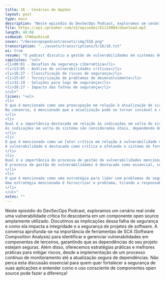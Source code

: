 ```yaml
---
title: 16 - Cenários de AppSec
layout: post
type: main
description: "Neste episódio do DevSecOps Podcast, exploramos um cenário real onde uma vulnerabilidade crítica foi descoberta em um componente open source amplamente utilizado. Discutimos as implicações dessa falha de segurança e como ela impacta a integridade e a segurança de projetos de software. A conversa aprofunda-se na importância de ferramentas de SCA (Software Composition Analysis) para identificar e gerenciar vulnerabilidades em componentes de terceiros, garantindo que as dependências do seu projeto estejam seguras. Além disso, oferecemos estratégias práticas e melhores práticas para mitigar riscos, desde a implementação de um processo contínuo de monitoramento até a atualização segura de dependências. Não perca esta discussão essencial para quem quer fortalecer a segurança de suas aplicações e entender como o uso consciente de componentes open source pode fazer a diferença!"
file: https://api.spreaker.com/v2/episodes/61124084/download.mp3
length: 48:00
videoid: CFW6axDisu0
cover: "/devsecopspodcast/assets/img/516.png"
transcription: "../assets/transcriptions/5/16/16.txt"
ai: true
resumo: "O podcast discutiu a gestão de vulnerabilidades em sistemas de informação, com os participantes Benhur, Marcos e Beyer. Eles abordaram a importância de atualizações e mitigação de vulnerabilidades, destacando a necessidade de classificação e gestão adequada desses problemas. A conversa também mencionou a importância de envolver os desenvolvedores no processo de correção de vulnerabilidades e a necessidade de terceirizar responsabilidades para garantir a segurança dos sistemas. A discussão ressaltou a importância de manter registros de logs e ações de segurança para detectar possíveis ameaças. O episódio enfatizou a complexidade e a importância da gestão de vulnerabilidades em ambientes de TI, visando garantir a segurança e integridade dos sistemas. A troca de experiências e dicas práticas fornecidas pelos participantes contribuíram para uma visão abrangente sobre o tema."
capitulos: "<ul>
<li>00:01 - Desafios da segurança cibernética</li>
<li>13:05 - Análise de vulnerabilidades críticas</li>
<li>18:27 - Classificação de riscos de segurança</li>
<li>25:07 - Terceirização de problemas de desenvolvimento</li>
<li>32:19 - Soluções para logs de segurança</li>
<li>38:17 - Impacto das falhas de segurança</li>
</ul>"
licoes: "<ul>
<li>
O que é mencionado como uma preocupação em relação à atualização de sistemas?
Na conversa, é mencionado que a atualização pode se tornar inviável e que é importante considerar o pior cenário.
</li>
<li>
Qual é a importância destacada em relação às indicações em volta do sistema?
As indicações em volta do sistema são consideradas úteis, dependendo do contexto, e podem influenciar na decisão de atualização.
</li>
<li>
O que é mencionado como um fator crítico em relação à vulnerabilidade do sistema?
A vulnerabilidade é destacada como crítica e afetando o sistema de forma significativa, sendo necessário considerar o Pacto de negócio.
</li>
<li>
Qual é a importância do processo de gestão de vulnerabilidades mencionado na conversa?
O processo de gestão de vulnerabilidades é destacado como essencial, sendo documentado e conhecido por todos os envolvidos no sistema.
</li>
<li>
O que é mencionado como uma estratégia para lidar com problemas de segurança em sistemas legados?
Uma estratégia mencionada é terceirizar o problema, tirando a responsabilidade do desenvolvedor e colocando-a em um terceiro, para evitar conflitos e garantir a correção adequada.
</li>
</ul>"
notes: ""
---
```


Neste episódio do DevSecOps Podcast, exploramos um cenário real onde uma vulnerabilidade crítica foi descoberta em um componente open source amplamente utilizado. Discutimos as implicações dessa falha de segurança e como ela impacta a integridade e a segurança de projetos de software. A conversa aprofunda-se na importância de ferramentas de SCA (Software Composition Analysis) para identificar e gerenciar vulnerabilidades em componentes de terceiros, garantindo que as dependências do seu projeto estejam seguras. Além disso, oferecemos estratégias práticas e melhores práticas para mitigar riscos, desde a implementação de um processo contínuo de monitoramento até a atualização segura de dependências. Não perca esta discussão essencial para quem quer fortalecer a segurança de suas aplicações e entender como o uso consciente de componentes open source pode fazer a diferença!
